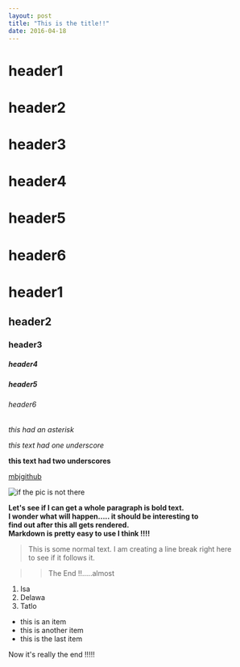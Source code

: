 ```yaml
---
layout: post
title: "This is the title!!"
date: 2016-04-18
---
```




header1  
=
header2  
==
header3  
===
header4  
====
header5  
=====
header6  
======  

# header1 #   
## header2 ##    
### header3 ###    
##### header4 ####   
##### header5 #####    
###### header6 ######    

*this had an asterisk*  

_this text had one underscore_  

__this text had two underscores__   

[mbjgithub](https://github.com/)  

[img1]:http://img.lum.dolimg.com/v1/images/character_mickeymouse_home_mickey_notemplate_3a0db1b2.jpeg?region=0,0,600,600&width=320  "MM Title"
![if the pic is not there][img1]  



__Let's see if I can get a whole paragraph is bold text.  
I wonder what will happen..... it should be interesting to  
find out after this all gets rendered.  
Markdown is pretty easy to use I think !!!!__  


>This is some normal text. I am creating a line break right here  
to see if it follows it.  
>  

>>The End !!.....almost  
>>  

1. Isa
2. Delawa
3. Tatlo

* this is an item  
* this is another item  
* this is the last item  

Now it's really the end !!!!!  


